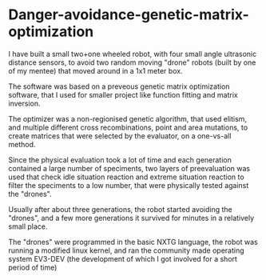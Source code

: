 # Danger-avoidance-genetic-matrix-optimization

I have built a small two+one wheeled robot, with four small angle ultrasonic distance sensors, to avoid two random moving "drone" robots (built by one of my mentee) that moved around in a 1x1 meter box.

The software was based on a preveous genetic matrix optimization software, that I used for smaller project like function fitting and matrix inversion.

The optimizer was a non-regionised genetic algorithm, that used elitism, and multiple different cross recombinations, point and area mutations, to create matrices that were selected by the evaluator, on a one-vs-all method.

Since the physical evaluation took a lot of time and each generation contained a large number of speciments, two layers of preevaluation was used that check idle situation reaction and extreme situation reaction to filter the speciments to a low number, that were physically tested against the "drones".

Usually after about three generations, the robot started avoiding the "drones", and a few more generations it survived for minutes in a relatively small place.

The "drones" were programmed in the basic NXTG language, the robot was running a modified linux kernel, and ran the community made operating system EV3-DEV (the development of which I got involved for a short period of time)
